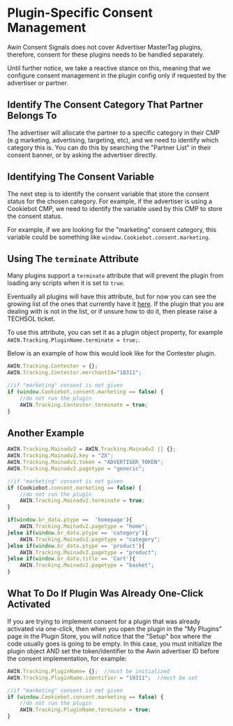# Plugin-Specific Consent Management

Awin Consent Signals does not cover Advertiser MasterTag plugins,
therefore, consent for these plugins needs to be handled separately.

Until further notice, we take a reactive stance on this, meaning that we
configure consent management in the plugin config only if requested by
the advertiser or partner.

## Identify The Consent Category That Partner Belongs To

The advertiser will allocate the partner to a specific category in their
CMP (e.g marketing, advertising, targeting, etc), and we need to
identify which category this is. You can do this by searching the
"Partner List" in their consent banner, or by asking the advertiser
directly.

## Identifying The Consent Variable

The next step is to identify the consent variable that store the consent
status for the chosen category. For example, if the advertiser is using
a Cookiebot CMP, we need to identify the variable used by this CMP to
store the consent status.

For example, if we are looking for the "marketing" consent category,
this variable could be something like
`window.Cookiebot.consent.marketing`.

## Using The `terminate` Attribute

Many plugins support a `terminate` attribute that will prevent the
plugin from loading any scripts when it is set to `true`.

Eventually all plugins will have this attribute, but for now you can see
the growing list of the ones that currently have it
[here](https://zanox-my.sharepoint.com/:x:/g/personal/florin_oprea_awin_com/EW7XIJIqjyVAmS-yiDwsPtUBlTHVntPoUMQPm9FfUg3B3Q?e=otZRbe).
If the plugin that you are dealing with is not in the list, or if unsure
how to do it, then please raise a TECHSOL ticket.

To use this attribute, you can set it as a plugin object property, for
example `AWIN.Tracking.PluginName.terminate = true;`.

Below is an example of how this would look like for the Contester
plugin.


``` javascript
AWIN.Tracking.Contester = {};
AWIN.Tracking.Contester.merchantId="18311";

//if "marketing" consent is not given
if (window.Cookiebot.consent.marketing == false) {
    //do not run the plugin
    AWIN.Tracking.Contester.terminate = true;
}
```


## Another Example


``` javascript
AWIN.Tracking.Mainadv2 = AWIN.Tracking.Mainadv2 || {};
AWIN.Tracking.Mainadv2.key = "ZX";
AWIN.Tracking.Mainadv2.token = "ADVERTISER_TOKEN";
AWIN.Tracking.Mainadv2.pagetype = "generic";

//if "marketing" consent is not given
if (Cookiebot.consent.marketing == false) {
    //do not run the plugin
    AWIN.Tracking.Mainadv2.terminate = true;
}

if(window.br_data.ptype ==  'homepage'){
    AWIN.Tracking.Mainadv2.pagetype = "home";
}else if(window.br_data.ptype == 'category'){
    AWIN.Tracking.Mainadv2.pagetype = "category";
}else if(window.br_data.ptype == 'product'){
    AWIN.Tracking.Mainadv2.pagetype = "product";
}else if(window.br_data.title == 'Cart'){
    AWIN.Tracking.Mainadv2.pagetype = "basket";
}
```


## What To Do If Plugin Was Already One-Click Activated

If you are trying to implement consent for a plugin that was already
activated via one-click, then when you open the plugin in the "My
Plugins" page in the Plugin Store, you will notice that the "Setup" box
where the code usually goes is going to be empty. In this case, you must
initialize the plugin object AND set the token/identifier to the Awin
advertiser ID before the consent implementation, for example:


``` javascript
AWIN.Tracking.PluginName= {};  //must be initialized
AWIN.Tracking.PluginName.identifier = "18311";  //must be set

//if "marketing" consent is not given
if (window.Cookiebot.consent.marketing == false) {
    //do not run the plugin
    AWIN.Tracking.PluginName.terminate = true;
}
```

